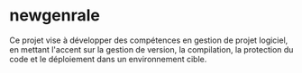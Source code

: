 # newgenrale
Ce projet vise à développer des compétences en gestion de projet logiciel, en mettant l'accent sur la gestion de version, la compilation, la protection du code et le déploiement dans un environnement cible.
